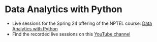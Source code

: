 # Data Analytics with Python
- Live sessions for the Spring 24 offering of the NPTEL course: [Data Analytics with Python](https://onlinecourses.nptel.ac.in/noc24_cs20/preview)
- Find the recorded live sessions on this [YouTube channel](https://www.youtube.com/@armagaan_nptel/playlists)

